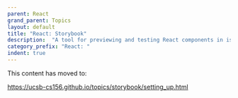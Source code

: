 ```yaml
---
parent: React
grand_parent: Topics
layout: default
title: "React: Storybook"
description:  "A tool for previewing and testing React components in isolation"
category_prefix: "React: "
indent: true
---
```


This content has moved to:

<https://ucsb-cs156.github.io/topics/storybook/setting_up.html>


